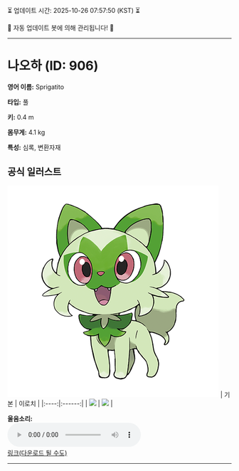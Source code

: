 
⏳ 업데이트 시간: 2025-10-26 07:57:50 (KST) ⏳

🤖 자동 업데이트 봇에 의해 관리됩니다! 🤖

---

# 나오하 (ID: 906)
**영어 이름:** Sprigatito

**타입:** 풀

**키:** 0.4 m

**몸무게:** 4.1 kg

**특성:** 심록, 변환자재

## 공식 일러스트
![](https://raw.githubusercontent.com/PokeAPI/sprites/master/sprites/pokemon/other/official-artwork/906.png)
| 기본 | 이로치 |
|:----:|:------:|
| <img src="http://play.pokemonshowdown.com/sprites/ani/sprigatito.gif" width="200"> | <img src="http://play.pokemonshowdown.com/sprites/ani-shiny/sprigatito.gif" width="200"> |

**울음소리:**<br><audio controls src="https://raw.githubusercontent.com/PokeAPI/cries/main/cries/pokemon/latest/906.ogg"></audio><br> [링크(다운로드 될 수도)](https://raw.githubusercontent.com/PokeAPI/cries/main/cries/pokemon/latest/906.ogg)


---
